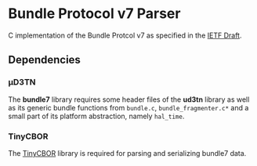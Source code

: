 # Bundle Protocol v7 Parser

C implementation of the Bundle Protcol v7 as specified in the [IETF Draft].


## Dependencies

### µD3TN

The **bundle7** library requires some header files of the **ud3tn** library as
well as its generic bundle functions from `bundle.c`, `bundle_fragmenter.c*`
and a small part of its platform abstraction, namely `hal_time`.

### TinyCBOR

The [TinyCBOR] library is required for parsing and serializing bundle7 data.


[IETF Draft]: [https://tools.ietf.org/html/draft-ietf-dtn-bpbis-17]
[TinyCBOR]: https://github.com/intel/tinycbor/
